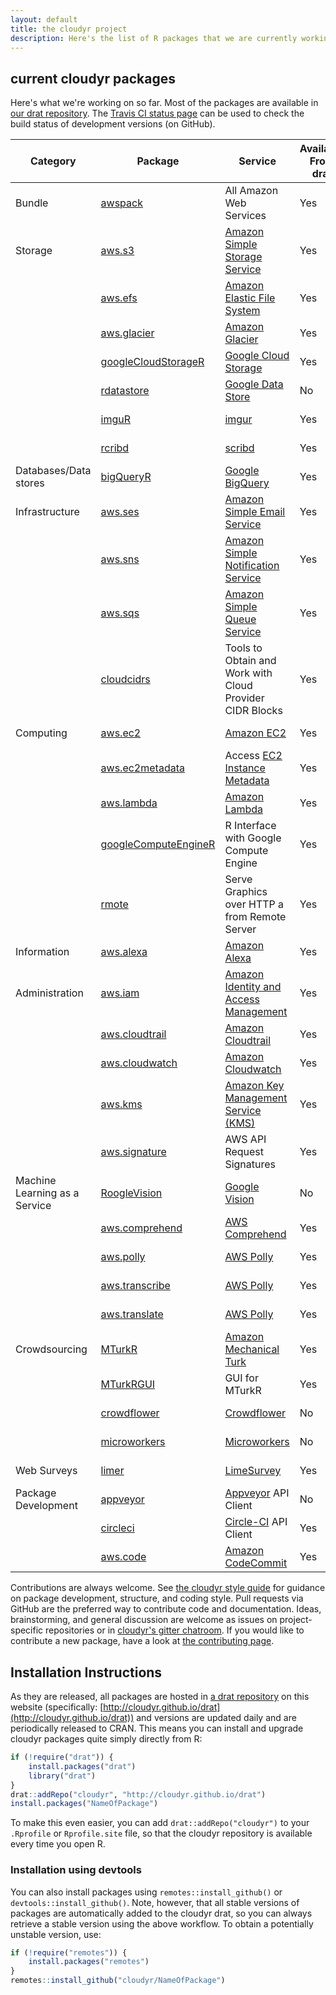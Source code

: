 ```yaml
---
layout: default
title: the cloudyr project
description: Here's the list of R packages that we are currently working on.
---
```


## current cloudyr packages

Here's what we're working on so far. Most of the packages are available in [our drat repository](../drat). The [Travis CI status page](https://travis-ci.org/cloudyr) can be used to check the build status of development versions (on GitHub).

| Category | Package | Service | Available From drat | On CRAN | 
|----------|---------|---------|---------------------|---------|
| Bundle | [awspack](https://github.com/cloudyr/awspack) | All Amazon Web Services | Yes | [![CRAN](http://www.r-pkg.org/badges/version/awspack)](https://cloud.r-project.org/package=awspack) |
| Storage  | [aws.s3](https://github.com/cloudyr/aws.s3) | [Amazon Simple Storage Service](http://aws.amazon.com/s3/) | Yes | [![CRAN](http://www.r-pkg.org/badges/version/aws.s3)](https://cloud.r-project.org/package=aws.s3) |
| | [aws.efs](https://github.com/cloudyr/aws.efs) | [Amazon Elastic File System](http://aws.amazon.com/efs/) | Yes | [![CRAN](http://www.r-pkg.org/badges/version/aws.efs)](https://cloud.r-project.org/package=aws.efs) |
| | [aws.glacier](https://github.com/cloudyr/aws.glacier) | [Amazon Glacier](http://aws.amazon.com/glacier/) | Yes | [![CRAN](http://www.r-pkg.org/badges/version/aws.glacier)](https://cloud.r-project.org/package=aws.glacier) |
| | [googleCloudStorageR](https://github.com/cloudyr/googleCloudStorageR) | [Google Cloud Storage](https://cloud.google.com/storage/) | Yes | [![CRAN](http://www.r-pkg.org/badges/version/googleCloudStorageR)](https://cloud.r-project.org/package=googleCloudStorageR) |
| | [rdatastore](https://github.com/cloudyr/rdatastore) | [Google Data Store](https://cloud.google.com/datastore/docs/concepts/overview) | No | [![CRAN](http://www.r-pkg.org/badges/version/rdatastore)](https://cloud.r-project.org/package=rdatastore) |
| | [imguR](https://github.com/cloudyr/imguR) | [imgur](http://imgur.com/) | Yes | [![CRAN](http://www.r-pkg.org/badges/version/imguR)](https://cloud.r-project.org/package=imguR) |
| | [rcribd](https://github.com/cloudyr/rcribd) | [scribd](https://www.scribd.com/) | Yes | [![CRAN](http://www.r-pkg.org/badges/version/rscribd)](https://cloud.r-project.org/package=rscribd) |
| Databases/Data stores | [bigQueryR](https://github.com/cloudyr/bigQueryR) | [Google BigQuery](https://cloud.google.com/bigquery/) | Yes | [![CRAN](http://www.r-pkg.org/badges/version/bigQueryR)](https://cloud.r-project.org/package=bigQueryR) |
| Infrastructure | [aws.ses](https://github.com/cloudyr/aws.ses) | [Amazon Simple Email Service](http://aws.amazon.com/ses/) | Yes | [![CRAN](http://www.r-pkg.org/badges/version/aws.ses)](https://cloud.r-project.org/package=aws.ses) |
| | [aws.sns](https://github.com/cloudyr/aws.sns) | [Amazon Simple Notification Service](http://aws.amazon.com/sns/) | Yes | [![CRAN](http://www.r-pkg.org/badges/version/aws.sns)](https://cloud.r-project.org/package=aws.sns) |
| | [aws.sqs](https://github.com/cloudyr/aws.sqs) | [Amazon Simple Queue Service](http://aws.amazon.com/sqs/) | Yes | [![CRAN](http://www.r-pkg.org/badges/version/aws.sqs)](https://cloud.r-project.org/package=aws.sqs) |
| | [cloudcidrs](https://github.com/cloudyr/cloudcidrs) | Tools to Obtain and Work with Cloud Provider CIDR Blocks | Yes | [![CRAN](http://www.r-pkg.org/badges/version/cloudcidrs)](https://cloud.r-project.org/package=cloudcidrs) |
| Computing | [aws.ec2](https://github.com/cloudyr/aws.ec2) | [Amazon EC2](http://aws.amazon.com/ec2/) | Yes | [![CRAN](http://www.r-pkg.org/badges/version/aws.ec2)](https://cloud.r-project.org/package=aws.ec2) |
| | [aws.ec2metadata](https://github.com/cloudyr/aws.ec2metadata) | Access [EC2 Instance Metadata](http://docs.aws.amazon.com/AWSEC2/latest/UserGuide/ec2-instance-metadata.html) | Yes | [![CRAN](http://www.r-pkg.org/badges/version/aws.ec2metadata)](https://cloud.r-project.org/package=aws.ec2metadata) |
| | [aws.lambda](https://github.com/cloudyr/aws.lambda) | [Amazon Lambda](https://aws.amazon.com/lambda/) | Yes | [![CRAN](http://www.r-pkg.org/badges/version/googleComputeEngineR)](https://cloud.r-project.org/package=aws.lambda) |
| | [googleComputeEngineR](https://github.com/cloudyr/googleComputeEngineR) | R Interface with Google Compute Engine | Yes | [![CRAN](http://www.r-pkg.org/badges/version/googleComputeEngineR)](https://cloud.r-project.org/package=googleComputeEngineR) |
| | [rmote](https://github.com/cloudyr/rmote) | Serve Graphics over HTTP a from Remote Server | Yes | [![CRAN](http://www.r-pkg.org/badges/version/rmote)](https://cloud.r-project.org/package=rmote) |
| Information | [aws.alexa](https://github.com/cloudyr/aws.alexa) | [Amazon Alexa](https://aws.amazon.com/awis/) | Yes | [![CRAN](http://www.r-pkg.org/badges/version/aws.alexa)](https://cloud.r-project.org/package=aws.alexa) |
| Administration | [aws.iam](https://github.com/cloudyr/aws.iam) | [Amazon Identity and Access Management](https://aws.amazon.com/iam/) | Yes | [![CRAN](http://www.r-pkg.org/badges/version/aws.iam)](https://cloud.r-project.org/package=aws.iam) |
| | [aws.cloudtrail](https://github.com/cloudyr/aws.cloudtrail) | [Amazon Cloudtrail](https://aws.amazon.com/cloudtrail/) | Yes | [![CRAN](http://www.r-pkg.org/badges/version/aws.cloudtrail)](https://cloud.r-project.org/package=aws.cloudtrail) |
| | [aws.cloudwatch](https://github.com/cloudyr/aws.cloudwatch) | [Amazon Cloudwatch](https://aws.amazon.com/cloudwatch/) | Yes | [![CRAN](http://www.r-pkg.org/badges/version/aws.cloudwatch)](https://cloud.r-project.org/package=aws.cloudwatch) |
| | [aws.kms](https://github.com/cloudyr/aws.kms) | [Amazon Key Management Service (KMS)](https://aws.amazon.com/kms/) | Yes | [![CRAN](http://www.r-pkg.org/badges/version/aws.kms)](https://cloud.r-project.org/package=aws.kms) |
| | [aws.signature](https://github.com/cloudyr/aws.signature) | AWS API Request Signatures  | Yes | [![CRAN](http://www.r-pkg.org/badges/version/aws.signature)](https://cloud.r-project.org/package=aws.signature) |
| Machine Learning as a Service | [RoogleVision](https://github.com/cloudyr/RoogleVision) | [Google Vision](https://cloud.google.com/vision/) | No | [![CRAN](http://www.r-pkg.org/badges/version/RoogleVision)](https://cloud.r-project.org/package=RoogleVision) |
| | [aws.comprehend](https://github.com/cloudyr/aws.comprehend) | [AWS Comprehend](https://aws.amazon.com/comprehend/) | Yes | [![CRAN](http://www.r-pkg.org/badges/version/aws.comprehend)](https://cloud.r-project.org/package=aws.comprehend) |
| | [aws.polly](https://github.com/cloudyr/aws.polly) | [AWS Polly](https://aws.amazon.com/polly/) | Yes | [![CRAN](http://www.r-pkg.org/badges/version/aws.polly)](https://cloud.r-project.org/package=aws.polly) |
| | [aws.transcribe](https://github.com/cloudyr/aws.transcribe) | [AWS Polly](https://aws.amazon.com/transcribe/) | Yes | [![CRAN](http://www.r-pkg.org/badges/version/aws.transcribe)](https://cloud.r-project.org/package=aws.transcribe) |
| | [aws.translate](https://github.com/cloudyr/aws.translate) | [AWS Polly](https://aws.amazon.com/translate/) | Yes | [![CRAN](http://www.r-pkg.org/badges/version/aws.translate)](https://cloud.r-project.org/package=aws.translate) |
| Crowdsourcing | [MTurkR](https://github.com/cloudyr/MTurkR) | [Amazon Mechanical Turk](https://www.mturk.com/mturk/welcome) | Yes | [![CRAN](http://www.r-pkg.org/badges/version/MTurkR)](https://cloud.r-project.org/package=MTurkR) |
| | [MTurkRGUI](https://github.com/cloudyr/MTurkRGUI) | GUI for MTurkR | Yes | [![CRAN](http://www.r-pkg.org/badges/version/MTurkRGUI)](https://cloud.r-project.org/package=MTurkRGUI) |
| | [crowdflower](https://github.com/cloudyr/crowdflower) | [Crowdflower](https://www.crowdflower.com/) | No | [![CRAN](http://www.r-pkg.org/badges/version/crowdflower)](https://cloud.r-project.org/package=crowdflower) |
| | [microworkers](https://github.com/cloudyr/microworkers) | [Microworkers](https://microworkers.com/) | No | [![CRAN](http://www.r-pkg.org/badges/version/microworkers)](https://cloud.r-project.org/package=microworkers) |
| Web Surveys | [limer](https://github.com/cloudyr/limer) | [LimeSurvey](https://www.limesurvey.org/) | Yes | [![CRAN](http://www.r-pkg.org/badges/version/limer)](https://cloud.r-project.org/package=limer) |
| Package Development | [appveyor](https://github.com/cloudyr/appveyor) | [Appveyor](https://www.appveyor.com/) API Client  | No | [![CRAN](http://www.r-pkg.org/badges/version/appveyor)](https://cloud.r-project.org/package=appveyor) |
|  | [circleci](https://github.com/cloudyr/circleci) | [Circle-CI](https://circleci.com/) API Client  | Yes | [![CRAN](http://www.r-pkg.org/badges/version/circleci)](https://cloud.r-project.org/package=circleci) |
|  | [aws.code](https://github.com/cloudyr/aws.code) | [Amazon CodeCommit](https://aws.amazon.com/codecommit/)  | Yes | [![CRAN](http://www.r-pkg.org/badges/version/aws.code)](https://cloud.r-project.org/package=aws.code) |

Contributions are always welcome. See [the cloudyr style guide](../styleguide) for guidance on package development, structure, and coding style. Pull requests via GitHub are the preferred way to contribute code and documentation. Ideas, brainstorming, and general discussion are welcome as issues on project-specific repositories or in [cloudyr's gitter chatroom](https://gitter.im/cloudyr). If you would like to contribute a new package, have a look at [the contributing page](../contributing).

## Installation Instructions

As they are released, all packages are hosted in [a drat repository](https://github.com/eddelbuettel/drat) on this website (specifically: [http://cloudyr.github.io/drat](http://cloudyr.github.io/drat)) and versions are updated daily and are periodically released to CRAN. This means you can install and upgrade cloudyr packages quite simply directly from R:

```R
if (!require("drat")) {
    install.packages("drat")
    library("drat")
}
drat::addRepo("cloudyr", "http://cloudyr.github.io/drat")
install.packages("NameOfPackage")
```

To make this even easier, you can add `drat::addRepo("cloudyr")` to your `.Rprofile` or `Rprofile.site` file, so that the cloudyr repository is available every time you open R.


### Installation using devtools

You can also install packages using `remotes::install_github()` or `devtools::install_github()`. Note, however, that all stable versions of packages are automatically added to the cloudyr drat, so you can always retrieve a stable version using the above workflow. To obtain a potentially unstable version, use:

```R
if (!require("remotes")) {
    install.packages("remotes")
}
remotes::install_github("cloudyr/NameOfPackage")
```

